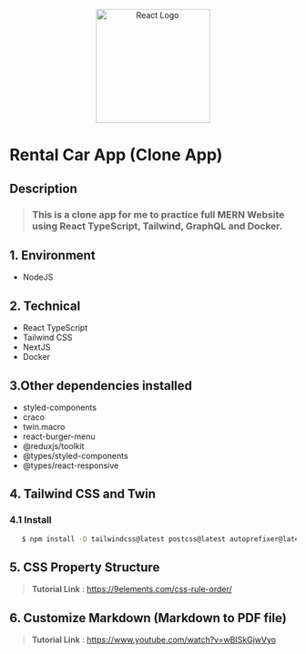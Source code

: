 <p align="center" >
    <a href="https://reactjs.org/" target="blank">
        <img src="https://nordiccoder.com/app/uploads/2019/07/14-react.png" height="200" alt="React Logo" />
    </a>
</p>

# Rental Car App (Clone App)

## Description
> ### This is a clone app for me to practice full MERN Website using React TypeScript, Tailwind, GraphQL and Docker.

## 1. Environment
- NodeJS

## 2. Technical
- React TypeScript
- Tailwind CSS
- NextJS
- Docker

## 3.Other dependencies installed
- styled-components
- craco
- twin.macro
- react-burger-menu
- @reduxjs/toolkit
- @types/styled-components
- @types/react-responsive


## 4. Tailwind CSS and Twin
### 4.1 Install
```bash
   $ npm install -D tailwindcss@latest postcss@latest autoprefixer@latest
```
## 5. CSS Property Structure
> **Tutorial Link** : https://9elements.com/css-rule-order/

## 6. Customize Markdown (Markdown to PDF file)
> **Tutorial Link** : https://www.youtube.com/watch?v=wBISkGjwVyo



